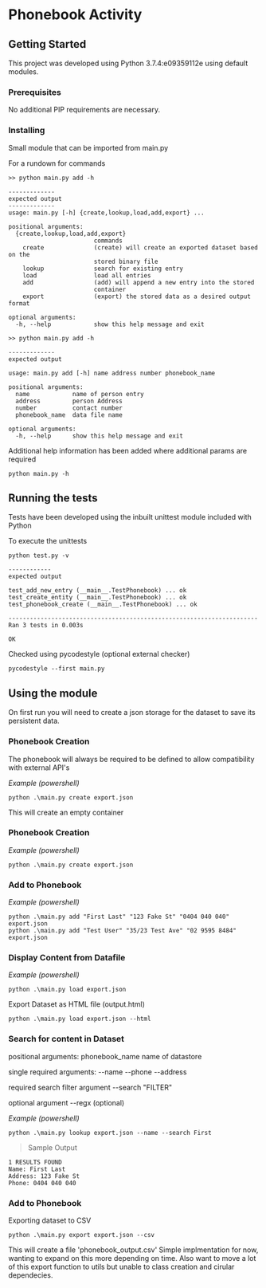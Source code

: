 # Phonebook Activity

## Getting Started

This project was developed using Python 3.7.4:e09359112e using default modules.

### Prerequisites

No additional PIP requirements are necessary.

### Installing

Small module that can be imported from main.py

For a rundown for commands

```
>> python main.py add -h

-------------
expected output
-------------
usage: main.py [-h] {create,lookup,load,add,export} ...

positional arguments:
  {create,lookup,load,add,export}
                        commands
    create              (create) will create an exported dataset based on the
                        stored binary file
    lookup              search for existing entry
    load                load all entries
    add                 (add) will append a new entry into the stored
                        container
    export              (export) the stored data as a desired output format

optional arguments:
  -h, --help            show this help message and exit
```
```
>> python main.py add -h

-------------
expected output

usage: main.py add [-h] name address number phonebook_name

positional arguments:
  name            name of person entry
  address         person Address
  number          contact number
  phonebook_name  data file name

optional arguments:
  -h, --help      show this help message and exit
```

Additional help information has been added where additional params are required

```
python main.py -h
```

## Running the tests

Tests have been developed using the inbuilt unittest module included with Python

To execute the unittests

```
python test.py -v

------------
expected output

test_add_new_entry (__main__.TestPhonebook) ... ok
test_create_entity (__main__.TestPhonebook) ... ok
test_phonebook_create (__main__.TestPhonebook) ... ok

----------------------------------------------------------------------
Ran 3 tests in 0.003s

OK
```

Checked using pycodestyle (optional external checker)

```
pycodestyle --first main.py
```

## Using the module

On first run you will need to create a json storage for the dataset to save its persistent data.

### Phonebook Creation

The phonebook will always be required to be defined to allow compatibility with external API's

*Example (powershell)*
```
python .\main.py create export.json
```
This will create an empty container

### Phonebook Creation
*Example (powershell)*
```
python .\main.py create export.json
```

### Add to Phonebook
*Example (powershell)*
```
python .\main.py add "First Last" "123 Fake St" "0404 040 040" export.json
python .\main.py add "Test User" "35/23 Test Ave" "02 9595 8484" export.json
```

### Display Content from Datafile
*Example (powershell)*
```
python .\main.py load export.json
```

Export Dataset as HTML file (output.html)
```
python .\main.py load export.json --html
```

### Search for content in Dataset

positional arguments:
  phonebook_name   name of datastore

single required arguments:
  --name
  --phone
  --address

required search filter argument
  --search "FILTER"

optional argument
  --regx (optional)

*Example (powershell)*
```
python .\main.py lookup export.json --name --search First
```
> Sample Output
```
1 RESULTS FOUND
Name: First Last
Address: 123 Fake St
Phone: 0404 040 040
```

### Add to Phonebook

Exporting dataset to CSV

```
python .\main.py export export.json --csv
```
This will create a file 'phonebook_output.csv'
Simple implmentation for now, wanting to expand on this more depending on time.
Also want to move a lot of this export function to utils but unable to class creation and cirular dependecies.

